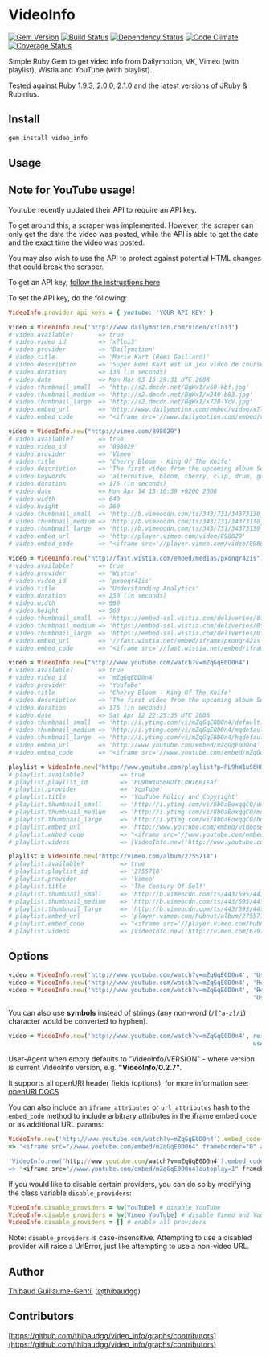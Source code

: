 # VideoInfo

[![Gem Version](https://badge.fury.io/rb/video_info.svg)](http://badge.fury.io/rb/video_info) [![Build Status](https://travis-ci.org/thibaudgg/video_info.svg?branch=master)](https://travis-ci.org/thibaudgg/video_info) [![Dependency Status](https://gemnasium.com/thibaudgg/video_info.svg)](https://gemnasium.com/thibaudgg/video_info) [![Code Climate](https://codeclimate.com/github/thibaudgg/video_info.svg)](https://codeclimate.com/github/thibaudgg/video_info) [![Coverage Status](https://coveralls.io/repos/thibaudgg/video_info/badge.svg?branch=master)](https://coveralls.io/r/thibaudgg/video_info)

Simple Ruby Gem to get video info from Dailymotion, VK, Vimeo (with playlist), Wistia and YouTube (with playlist).

Tested against Ruby 1.9.3, 2.0.0, 2.1.0 and the latest versions of JRuby & Rubinius.

Install
--------

``` bash
gem install video_info
```

Usage
-----

## Note for YouTube usage!
Youtube recently updated their API to require an API key. 

To get around this, a scraper was implemented. However, the scraper can only get the date the video was posted, while the API is able to get the date and the exact time the video was posted.

You may also wish to use the API to protect against potential HTML changes that could break the scraper.

To get an API key, [follow the instructions here](https://developers.google.com/youtube/registering_an_application)

To set the API key, do the following:
``` ruby
VideoInfo.provider_api_keys = { youtube: 'YOUR_API_KEY' }
```


``` ruby
video = VideoInfo.new('http://www.dailymotion.com/video/x7lni3')
# video.available?       => true
# video.video_id         => 'x7lni3'
# video.provider         => 'Dailymotion'
# video.title            => 'Mario Kart (Rémi Gaillard)'
# video.description      => 'Super Rémi Kart est un jeu vidéo de course développé et édité par N'Importe Quoi TV.'
# video.duration         => 136 (in seconds)
# video.date             => Mon Mar 03 16:29:31 UTC 2008
# video.thumbnail_small  => 'http://s2.dmcdn.net/BgWxI/x60-kbf.jpg'
# video.thumbnail_medium => 'http://s2.dmcdn.net/BgWxI/x240-b83.jpg'
# video.thumbnail_large  => 'http://s2.dmcdn.net/BgWxI/x720-YcV.jpg'
# video.embed_url        => 'http://www.dailymotion.com/embed/video/x7lni3'
# video.embed_code       => "<iframe src='//www.dailymotion.com/embed/video/x7lni3' frameborder='0' allowfullscreen='allowfullscreen'></iframe>"

video = VideoInfo.new("http://vimeo.com/898029")
# video.available?       => true
# video.video_id         => '898029'
# video.provider         => 'Vimeo'
# video.title            => 'Cherry Bloom - King Of The Knife'
# video.description      => 'The first video from the upcoming album Secret Sounds, to download in-stores April 14. Checkout http://www.cherrybloom.net'
# video.keywords         => 'alternative, bloom, cherry, clip, drum, guitar, king, knife, of, Paris-Forum, rock, the, tremplin'
# video.duration         => 175 (in seconds)
# video.date             => Mon Apr 14 13:10:39 +0200 2008
# video.width            => 640
# video.height           => 360
# video.thumbnail_small  => 'http://b.vimeocdn.com/ts/343/731/34373130_100.jpg'
# video.thumbnail_medium => 'http://b.vimeocdn.com/ts/343/731/34373130_200.jpg'
# video.thumbnail_large  => 'http://b.vimeocdn.com/ts/343/731/34373130_640.jpg'
# video.embed_url        => 'http://player.vimeo.com/video/898029'
# video.embed_code       => "<iframe src='//player.vimeo.com/video/898029?title=0&amp;byline=0&amp;portrait=0&amp;autoplay=0' frameborder='0'></iframe>"

video = VideoInfo.new("http://fast.wistia.com/embed/medias/pxonqr42is")
# video.available?       => true
# video.provider         => 'Wistia'
# video.video_id         => 'pxonqr42is'
# video.title            => 'Understanding Analytics'
# video.duration         => 250 (in seconds)
# video.width            => 960
# video.height           => 568
# video.thumbnail_small  => 'https://embed-ssl.wistia.com/deliveries/0fccbdc60ade35723f79f1c002bc61b135b610fa.jpg?image_crop_resized=960x540'
# video.thumbnail_medium => 'https://embed-ssl.wistia.com/deliveries/0fccbdc60ade35723f79f1c002bc61b135b610fa.jpg?image_crop_resized=960x540'
# video.thumbnail_large  => 'https://embed-ssl.wistia.com/deliveries/0fccbdc60ade35723f79f1c002bc61b135b610fa.jpg?image_crop_resized=960x540'
# video.embed_url        => '//fast.wistia.net/embed/iframe/pxonqr42is'
# video.embed_code       => "<iframe src='//fast.wistia.net/embed/iframe/pxonqr42is' frameborder='0'></iframe>"

video = VideoInfo.new("http://www.youtube.com/watch?v=mZqGqE0D0n4")
# video.available?       => true
# video.video_id         => 'mZqGqE0D0n4'
# video.provider         => 'YouTube'
# video.title            => 'Cherry Bloom - King Of The Knife'
# video.description      => 'The first video from the upcoming album Secret Sounds, to download in-stores April 14. Checkout http://www.cherrybloom.net'
# video.duration         => 175 (in seconds)
# video.date             => Sat Apr 12 22:25:35 UTC 2008
# video.thumbnail_small  => 'http://i.ytimg.com/vi/mZqGqE0D0n4/default.jpg'
# video.thumbnail_medium => 'http://i.ytimg.com/vi/mZqGqE0D0n4/mqdefault.jpg'
# video.thumbnail_large  => 'http://i.ytimg.com/vi/mZqGqE0D0n4/hqdefault.jpg'
# video.embed_url        => 'http://www.youtube.com/embed/mZqGqE0D0n4'
# video.embed_code       => "<iframe src='//www.youtube.com/embed/mZqGqE0D0n4' frameborder='0' allowfullscreen='allowfullscreen'></iframe>"

playlist = VideoInfo.new("http://www.youtube.com/playlist?p=PL9hW1uS6HUftLdHI6RIsaf-iXTm09qnEr")
# playlist.available?          => true
# playlist.playlist_id         => 'PL9hW1uS6HUftLdHI6RIsaf'
# playlist.provider            => 'YouTube'
# playlist.title               => 'YouTube Policy and Copyright'
# playlist.thumbnail_small     => 'http://i.ytimg.com/vi/8b0aEoxqqC0/default.jpg'
# playlist.thumbnail_medium    => 'http://i.ytimg.com/vi/8b0aEoxqqC0/mqdefault.jpg'
# playlist.thumbnail_large     => 'http://i.ytimg.com/vi/8b0aEoxqqC0/hqdefault.jpg'
# playlist.embed_url           => 'http://www.youtube.com/embed/videoseries?list=PL9hW1uS6HUftLdHI6RIsaf-iXTm09qnEr'
# playlist.embed_code          => "<iframe src='//www.youtube.com/embed/videoseries?list=PL9hW1uS6HUftLdHI6RIsaf-iXTm09qnEr' frameborder='0' allowfullscreen='allowfullscreen'></iframe>"
# playlist.videos              => [VideoInfo.new('http://www.youtube.com/watch?v=_Bt3-WsHfB0'), VideoInfo.new('http://www.youtube.com/watch?v=9g2U12SsRns'), VideoInfo.new('http://www.youtube.com/watch?v=8b0aEoxqqC0'), VideoInfo.new('http://www.youtube.com/watch?v=6c3mHikRz0I'), VideoInfo.new('http://www.youtube.com/watch?v=OQVHWsTHcoc')]

playlist = VideoInfo.new("http://vimeo.com/album/2755718")
# playlist.available?          => true
# playlist.playlist_id         => '2755718'
# playlist.provider            => 'Vimeo'
# playlist.title               => 'The Century Of Self'
# playlist.thumbnail_small     => 'http://b.vimeocdn.com/ts/443/595/443595474_100.jpg'
# playlist.thumbnail_medium    => 'http://b.vimeocdn.com/ts/443/595/443595474_200.jpg'
# playlist.thumbnail_large     => 'http://b.vimeocdn.com/ts/443/595/443595474_640.jpg'
# playlist.embed_url           => 'player.vimeo.com/hubnut/album/2755718'
# playlist.embed_code          => "<iframe src='//player.vimeo.com/hubnut/album/2755718?autoplay=0&byline=0&portrait=0&title=0' frameborder='0'></iframe>"
# playlist.videos              => [VideoInfo.new('http://vimeo.com/67977038'), VideoInfo.new('http://vimeo.com/68843810'), VideoInfo.new('http://vimeo.com/69949597'), VideoInfo.new('http://vimeo.com/70388245')]
```

Options
-------

``` ruby
video = VideoInfo.new('http://www.youtube.com/watch?v=mZqGqE0D0n4', 'User-Agent' => 'My YouTube Mashup Robot/1.0')
video = VideoInfo.new('http://www.youtube.com/watch?v=mZqGqE0D0n4', 'Referer'    => 'http://my-youtube-mashup.com/')
video = VideoInfo.new('http://www.youtube.com/watch?v=mZqGqE0D0n4', 'Referer'    => 'http://my-youtube-mashup.com/',
                                                                    'User-Agent' => 'My YouTube Mashup Robot/1.0')
```
You can also use **symbols** instead of strings (any non-word (`/[^a-z]/i`) character would be converted to hyphen).

``` ruby
video = VideoInfo.new('http://www.youtube.com/watch?v=mZqGqE0D0n4', referer: 'http://my-youtube-mashup.com/',
                                                                    user_agent: 'My YouTube Mashup Robot/1.0')
```

User-Agent when empty defaults to "VideoInfo/VERSION" - where version is current VideoInfo version, e.g. **"VideoInfo/0.2.7"**.

It supports all openURI header fields (options), for more information see: [openURI DOCS](http://www.ruby-doc.org/stdlib-1.9.3/libdoc/open-uri/rdoc/OpenURI.html)

You can also include an `iframe_attributes` or `url_attributes` hash to the `embed_code` method to include arbitrary attributes in the iframe embed code or as additional URL params:

``` ruby
VideoInfo.new('http://www.youtube.com/watch?v=mZqGqE0D0n4').embed_code(iframe_attributes: { width: 800, height: 600, 'data-key' => 'value' })
=> '<iframe src="//www.youtube.com/embed/mZqGqE0D0n4" frameborder="0" allowfullscreen="allowfullscreen" width="800" height="600" data-key="value"></iframe>'

'VideoInfo.new('http://www.youtube.com/watch?v=mZqGqE0D0n4').embed_code(url_attributes: { autoplay: 1 })
=> '<iframe src="//www.youtube.com/embed/mZqGqE0D0n4?autoplay=1" frameborder="0" allowfullscreen="allowfullscreen"></iframe>'
```

If you would like to disable certain providers, you can do so by modifying the class variable `disable_providers`:

``` ruby
VideoInfo.disable_providers = %w[YouTube] # disable YouTube
VideoInfo.disable_providers = %w[Vimeo YouTube] # disable Vimeo and Youtube
VideoInfo.disable_providers = [] # enable all providers
```

Note: `disable_providers` is case-insensitive. Attempting to use a disabled provider will raise a UrlError, just like attempting to use a
non-video URL.

Author
------

[Thibaud Guillaume-Gentil](https://github.com/thibaudgg) ([@thibaudgg](https://twitter.com/thibaudgg))

Contributors
------------

[https://github.com/thibaudgg/video_info/graphs/contributors](https://github.com/thibaudgg/video_info/graphs/contributors)

